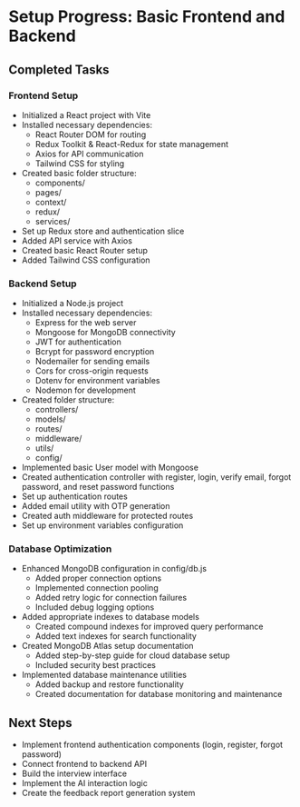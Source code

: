 # Setup Progress: Basic Frontend and Backend

## Completed Tasks

### Frontend Setup

- Initialized a React project with Vite
- Installed necessary dependencies:
  - React Router DOM for routing
  - Redux Toolkit & React-Redux for state management
  - Axios for API communication
  - Tailwind CSS for styling
- Created basic folder structure:
  - components/
  - pages/
  - context/
  - redux/
  - services/
- Set up Redux store and authentication slice
- Added API service with Axios
- Created basic React Router setup
- Added Tailwind CSS configuration

### Backend Setup

- Initialized a Node.js project
- Installed necessary dependencies:
  - Express for the web server
  - Mongoose for MongoDB connectivity
  - JWT for authentication
  - Bcrypt for password encryption
  - Nodemailer for sending emails
  - Cors for cross-origin requests
  - Dotenv for environment variables
  - Nodemon for development
- Created folder structure:
  - controllers/
  - models/
  - routes/
  - middleware/
  - utils/
  - config/
- Implemented basic User model with Mongoose
- Created authentication controller with register, login, verify email, forgot password, and reset password functions
- Set up authentication routes
- Added email utility with OTP generation
- Created auth middleware for protected routes
- Set up environment variables configuration

### Database Optimization

- Enhanced MongoDB configuration in config/db.js
  - Added proper connection options
  - Implemented connection pooling
  - Added retry logic for connection failures
  - Included debug logging options
- Added appropriate indexes to database models
  - Created compound indexes for improved query performance
  - Added text indexes for search functionality
- Created MongoDB Atlas setup documentation
  - Added step-by-step guide for cloud database setup
  - Included security best practices
- Implemented database maintenance utilities
  - Added backup and restore functionality
  - Created documentation for database monitoring and maintenance

## Next Steps

- Implement frontend authentication components (login, register, forgot password)
- Connect frontend to backend API
- Build the interview interface
- Implement the AI interaction logic
- Create the feedback report generation system
